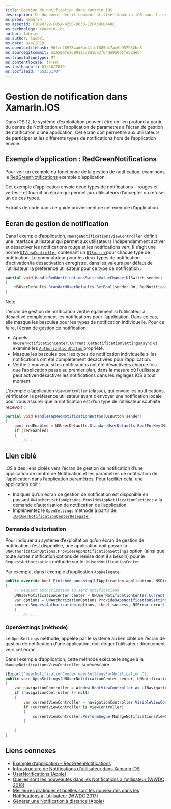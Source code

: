 ```yaml
---
title: Gestion de notification dans Xamarin.iOS
description: Ce document décrit comment utiliser Xamarin.iOS pour tirer parti des nouvelles fonctionnalités de gestion de notification introduit dans iOS 12.
ms.prod: xamarin
ms.assetid: F1D90729-F85A-425B-B633-E2FA38FB4A0C
ms.technology: xamarin-ios
author: lobrien
ms.author: laobri
ms.date: 9/4/2018
ms.openlocfilehash: 96fce269784ad0ac41fd1685ac7ac6b957932bd8
ms.sourcegitcommit: a1a58afea68912c79d16a3f64de9a0c1feb2aeb4
ms.translationtype: MT
ms.contentlocale: fr-FR
ms.lasthandoff: 01/30/2019
ms.locfileid: "55233170"
---
```

# <a name="notification-management-in-xamarinios"></a>Gestion de notification dans Xamarin.iOS

Dans iOS 12, le système d’exploitation peuvent être un lien profond à partir du centre de Notification et l’application de paramètres à l’écran de gestion de notification d’une application. Cet écran doit permettre aux utilisateurs de participer et les différents types de notifications hors de l’application envoie.

## <a name="sample-app-redgreennotifications"></a>Exemple d’application : RedGreenNotifications

Pour voir un exemple du fonctionne de la gestion de notification, examinons le [RedGreenNotifications](https://developer.xamarin.com/samples/monotouch/iOS12/RedGreenNotifications) exemple d’application.

Cet exemple d’application envoie deux types de notifications – rouges et vertes – et fournit un écran qui permet aux utilisateurs d’accepter ou refuser un de ces types.

Extraits de code dans ce guide proviennent de cet exemple d’application.

## <a name="notification-management-screen"></a>Écran de gestion de notification

Dans l’exemple d’application, `ManageNotificationsViewController` définit une interface utilisateur qui permet aux utilisateurs indépendamment activer et désactiver les notifications rouge et les notifications vert. Il s’agit une norme [`UIViewController`](xref:UIKit.UIViewController)
contenant un [ `UISwitch` ](xref:UIKit.UISwitch) pour chaque type de notification. Le commutateur pour les deux types de notification d’activation/la désactivation enregistre, dans les valeurs par défaut de l’utilisateur, la préférence utilisateur pour ce type de notification :

```csharp
partial void HandleRedNotificationsSwitchValueChange(UISwitch sender)
{
    NSUserDefaults.StandardUserDefaults.SetBool(sender.On, RedNotificationsEnabledKey);
}
```

> [!NOTE]
> L’écran de gestion de notification vérifie également si l’utilisateur a désactivé complètement les notifications pour l’application. Dans ce cas, elle masque les bascules pour les types de notification individuelle. Pour ce faire, l’écran de gestion de notification :
>
> - Appels [ `UNUserNotificationCenter.Current.GetNotificationSettingsAsync` ](xref:UserNotifications.UNUserNotificationCenter.GetNotificationSettingsAsync) et examine les [ `AuthorizationStatus` ](xref:UserNotifications.UNNotificationSettings.AuthorizationStatus) propriété.
> - Masque les bascules pour les types de notification individuelle si les notifications ont été complètement désactivées pour l’application.
> - Vérifie à nouveau si les notifications ont été désactivées chaque fois que l’application passe au premier plan, dans la mesure où l’utilisateur peut activer/désactiver les notifications dans les réglages iOS à tout moment.

L’exemple d’application `ViewController` (classe), qui envoie les notifications, vérification la préférence utilisateur avant d’envoyer une notification locale pour vous assurer que la notification est d’un type de l’utilisateur souhaite recevoir :

```csharp
partial void HandleTapRedNotificationButton(UIButton sender)
{
    bool redEnabled = NSUserDefaults.StandardUserDefaults.BoolForKey(ManageNotificationsViewController.RedNotificationsEnabledKey);
    if (redEnabled)
    {
        // ...
```

## <a name="deep-link"></a>Lien ciblé

iOS à des liens ciblés vers l’écran de gestion de notification d’une application de centre de Notification et les paramètres de notification de l’application dans l’application paramètres. Pour faciliter cela, une application doit :

- Indiquer qu’un écran de gestion de notification est disponible en passant `UNAuthorizationOptions.ProvidesAppNotificationSettings` à la demande d’autorisation de notification de l’application.
- Implémentez le `OpenSettings` méthode à partir de [ `IUNUserNotificationCenterDelegate` ](xref:UserNotifications.IUNUserNotificationCenterDelegate).

### <a name="authorization-request"></a>Demande d’autorisation

Pour indiquer au système d’exploitation qu’un écran de gestion de notification n’est disponible, une application doit passer la `UNAuthorizationOptions.ProvidesAppNotificationSettings` option (ainsi que toute autres notification options de remise dont il a besoin) pour le `RequestAuthorization` méthode sur le `UNUserNotificationCenter`.

Par exemple, dans l’exemple d’application `AppDelegate`:

```csharp
public override bool FinishedLaunching(UIApplication application, NSDictionary launchOptions)
{
    // Request authorization to send notifications
    UNUserNotificationCenter center = UNUserNotificationCenter.Current;
    var options = UNAuthorizationOptions.ProvidesAppNotificationSettings | UNAuthorizationOptions.Alert | UNAuthorizationOptions.Sound | UNAuthorizationOptions.Provisional;
    center.RequestAuthorization(options, (bool success, NSError error) =>
    {
        // ...
```

### <a name="opensettings-method"></a>OpenSettings (méthode)

Le `OpenSettings` méthode, appelée par le système au lien ciblé de l’écran de gestion de notification d’une application, doit diriger l’utilisateur directement vers cet écran.

Dans l’exemple d’application, cette méthode exécute le segue à la `ManageNotificationsViewController` si nécessaire :

```csharp
[Export("userNotificationCenter:openSettingsForNotification:")]
public void OpenSettings(UNUserNotificationCenter center, UNNotification notification)
{
    var navigationController = Window.RootViewController as UINavigationController;
    if (navigationController != null)
    {
        var currentViewController = navigationController.VisibleViewController;
        if (currentViewController is ViewController)
        {
            currentViewController.PerformSegue(ManageNotificationsViewController.ShowManageNotificationsSegue, this);
        }

    }
}
```

## <a name="related-links"></a>Liens connexes

- [Exemple d’application – RedGreenNotifications](https://developer.xamarin.com/samples/monotouch/iOS12/RedGreenNotifications)
- [Infrastructure de Notifications d’utilisateur dans Xamarin.iOS](~/ios/platform/user-notifications/index.md)
- [UserNotifications (Apple)](https://developer.apple.com/documentation/usernotifications?language=objc)
- [Quelles sont les nouveautés dans les Notifications à l’utilisateur (WWDC 2018)](https://developer.apple.com/videos/play/wwdc2018/710/)
- [Meilleures pratiques et quelles sont les nouveautés dans les Notifications à l’utilisateur (WWDC 2017)](https://developer.apple.com/videos/play/wwdc2017/708/)
- [Générer une Notification à distance (Apple)](https://developer.apple.com/documentation/usernotifications/setting_up_a_remote_notification_server/generating_a_remote_notification)
